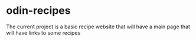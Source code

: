 # odin-recipes
The current project is a basic recipe website that will have a main page that will have links to some recipes